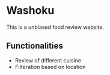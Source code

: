 # Washoku
This is a unbiased food review website.
 
## Functionalities
  - Review of different cuisine
  - Filteration based on location
